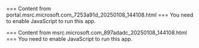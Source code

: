 === Content from portal.msrc.microsoft.com_7253a91d_20250108_144108.html ===
You need to enable JavaScript to run this app.

=== Content from msrc.microsoft.com_897adadc_20250108_144108.html ===
You need to enable JavaScript to run this app.
